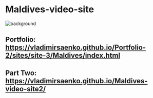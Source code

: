 # Maldives-video-site

![background](https://user-images.githubusercontent.com/56477695/115112230-326ad780-9f8d-11eb-83d2-24aced6ad8da.png)

## Portfolio: https://vladimirsaenko.github.io/Portfolio-2/sites/site-3/Maldives/index.html

## Part Two: https://vladimirsaenko.github.io/Maldives-video-site2/
